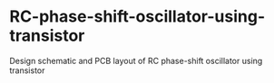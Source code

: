 # RC-phase-shift-oscillator-using-transistor
Design schematic and PCB layout of RC phase-shift oscillator using transistor 
